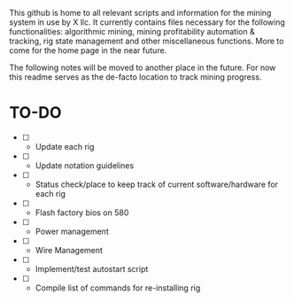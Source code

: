 This github is home to all relevant scripts and information for the mining system in use by X llc. It currently contains files necessary for the following functionalities: algorithmic mining, mining profitability automation & tracking, rig state management and other miscellaneous functions. More to come for the home page in the near future.

The following notes will be moved to another place in the future. For now this readme serves as the de-facto location to track mining progress.

# TO-DO

* [ ] - Update each rig
* [ ] - Update notation guidelines
* [ ] - Status check/place to keep track of current software/hardware for each rig
* [ ] - Flash factory bios on 580
* [ ] - Power management
* [ ] - Wire Management
* [ ] - Implement/test autostart script
* [ ] - Compile list of commands for re-installing rig